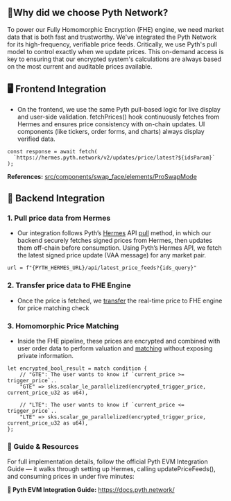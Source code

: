 ## 🧠Why did we choose Pyth Network?
To power our Fully Homomorphic Encryption (FHE) engine, we need market data that is both fast and trustworthy. We've integrated the Pyth Network for its high-frequency, verifiable price feeds. Critically, we use Pyth's pull model to control exactly when we update prices. This on-demand access is key to ensuring that our encrypted system's calculations are always based on the most current and auditable prices available.

## 🖥️ Frontend Integration

- On the frontend, we use the same Pyth pull-based logic for live display and user-side validation.
fetchPrices() hook continuously fetches from Hermes and ensures price consistency with on-chain updates.
UI components (like tickers, order forms, and charts) always display verified data.
```
const response = await fetch(
  `https://hermes.pyth.network/v2/updates/price/latest?${idsParam}`
);
```
**References:**
[src/components/swap_face/elements/ProSwapMode](https://github.com/undefinedlab/siphon_eth/blob/master/src/components/swap_face/ProSwapMode.tsx#L57)


## 🏦 Backend Integration
### 1. Pull price data from Hermes
- Our integration follows Pyth’s [Hermes](https://hermes.pyth.network/) API [pull](https://github.com/undefinedlab/siphon_eth/blob/master/packages/trade-executor/oracle.py#L9) method, in which our backend securely fetches signed prices from Hermes, then updates them off-chain before consumption. Using Pyth’s Hermes API, we fetch the latest signed price update (VAA message) for any market pair.
```
url = f"{PYTH_HERMES_URL}/api/latest_price_feeds?{ids_query}"
```
### 2. Transfer price data to FHE Engine
- Once the price is fetched, we [transfer](https://github.com/undefinedlab/siphon_eth/blob/master/packages/trade-executor/scheduler.py#L26-L41) the real-time price to FHE engine for price matching check

### 3. Homomorphic Price Matching
- Inside the FHE pipeline, these prices are encrypted and combined with user order data to perform valuation and [matching](https://github.com/undefinedlab/siphon_eth/blob/master/packages/fhe/src/fhe_engine/core.rs#L6-L27) without exposing private information.
```
let encrypted_bool_result = match condition {
    // "GTE": The user wants to know if `current_price >= trigger_price`..
    "GTE" => sks.scalar_le_parallelized(encrypted_trigger_price, current_price_u32 as u64),

    // "LTE": The user wants to know if `current_price <= trigger_price`..
    "LTE" => sks.scalar_ge_parallelized(encrypted_trigger_price, current_price_u32 as u64),
};
```

### 🔹 Guide & Resources

For full implementation details, follow the official Pyth EVM Integration Guide —
it walks through setting up Hermes, calling updatePriceFeeds(), and consuming prices in under five minutes:

**📘 Pyth EVM Integration Guide:**
https://docs.pyth.network/
